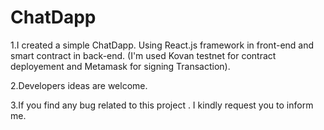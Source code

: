 # ChatDapp

1.I created a simple ChatDapp. Using React.js framework in front-end and smart contract in back-end. (I'm used Kovan testnet for contract deployement and Metamask for signing Transaction).

2.Developers ideas are welcome.

3.If you find any bug related to this project . I kindly request you to inform me. 
